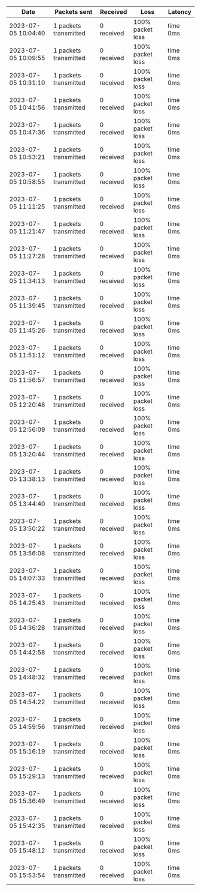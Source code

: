 |**Date**|**Packets sent**|**Received**|**Loss**|**Latency**|
|--|--|--|--|--|
|2023-07-05 10:04:40|1 packets transmitted| 0 received| 100% packet loss| time 0ms |
|2023-07-05 10:09:55|1 packets transmitted| 0 received| 100% packet loss| time 0ms |
|2023-07-05 10:31:10|1 packets transmitted| 0 received| 100% packet loss| time 0ms |
|2023-07-05 10:41:56|1 packets transmitted| 0 received| 100% packet loss| time 0ms |
|2023-07-05 10:47:36|1 packets transmitted| 0 received| 100% packet loss| time 0ms |
|2023-07-05 10:53:21|1 packets transmitted| 0 received| 100% packet loss| time 0ms |
|2023-07-05 10:58:55|1 packets transmitted| 0 received| 100% packet loss| time 0ms |
|2023-07-05 11:11:25|1 packets transmitted| 0 received| 100% packet loss| time 0ms |
|2023-07-05 11:21:47|1 packets transmitted| 0 received| 100% packet loss| time 0ms |
|2023-07-05 11:27:28|1 packets transmitted| 0 received| 100% packet loss| time 0ms |
|2023-07-05 11:34:13|1 packets transmitted| 0 received| 100% packet loss| time 0ms |
|2023-07-05 11:39:45|1 packets transmitted| 0 received| 100% packet loss| time 0ms |
|2023-07-05 11:45:26|1 packets transmitted| 0 received| 100% packet loss| time 0ms |
|2023-07-05 11:51:12|1 packets transmitted| 0 received| 100% packet loss| time 0ms |
|2023-07-05 11:56:57|1 packets transmitted| 0 received| 100% packet loss| time 0ms |
|2023-07-05 12:20:48|1 packets transmitted| 0 received| 100% packet loss| time 0ms |
|2023-07-05 12:56:09|1 packets transmitted| 0 received| 100% packet loss| time 0ms |
|2023-07-05 13:20:44|1 packets transmitted| 0 received| 100% packet loss| time 0ms |
|2023-07-05 13:38:13|1 packets transmitted| 0 received| 100% packet loss| time 0ms |
|2023-07-05 13:44:40|1 packets transmitted| 0 received| 100% packet loss| time 0ms |
|2023-07-05 13:50:22|1 packets transmitted| 0 received| 100% packet loss| time 0ms |
|2023-07-05 13:56:08|1 packets transmitted| 0 received| 100% packet loss| time 0ms |
|2023-07-05 14:07:33|1 packets transmitted| 0 received| 100% packet loss| time 0ms |
|2023-07-05 14:25:43|1 packets transmitted| 0 received| 100% packet loss| time 0ms |
|2023-07-05 14:36:28|1 packets transmitted| 0 received| 100% packet loss| time 0ms |
|2023-07-05 14:42:58|1 packets transmitted| 0 received| 100% packet loss| time 0ms |
|2023-07-05 14:48:32|1 packets transmitted| 0 received| 100% packet loss| time 0ms |
|2023-07-05 14:54:22|1 packets transmitted| 0 received| 100% packet loss| time 0ms |
|2023-07-05 14:59:56|1 packets transmitted| 0 received| 100% packet loss| time 0ms |
|2023-07-05 15:16:19|1 packets transmitted| 0 received| 100% packet loss| time 0ms |
|2023-07-05 15:29:13|1 packets transmitted| 0 received| 100% packet loss| time 0ms |
|2023-07-05 15:36:49|1 packets transmitted| 0 received| 100% packet loss| time 0ms |
|2023-07-05 15:42:35|1 packets transmitted| 0 received| 100% packet loss| time 0ms |
|2023-07-05 15:48:12|1 packets transmitted| 0 received| 100% packet loss| time 0ms |
|2023-07-05 15:53:54|1 packets transmitted| 0 received| 100% packet loss| time 0ms |
